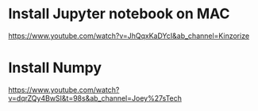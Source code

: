 # Install Jupyter notebook on MAC
https://www.youtube.com/watch?v=JhQqxKaDYcI&ab_channel=Kinzorize
# Install Numpy
https://www.youtube.com/watch?v=dqrZQy4BwSI&t=98s&ab_channel=Joey%27sTech
